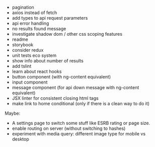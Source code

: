 - pagination
- axios instead of fetch
- add types to api request parameters
- api error handling
- no results found message
- investigate shadow dom / other css scoping features
- readme
- storybook
- consider redux
- unit tests eco system
- show info about number of results 
- add tslint
- learn about react hooks
- button component (with ng-content equivalent)
- input component
- message component (for api down message with ng-content equivalent)
- JSX linter for consistent closing html tags
- make link to home conditional (only if there is a clean way to do it)

Maybe:
- A settings page to switch some stuff like ESRB rating or page size.
- enable routing on server (without switching to hashes)
- experiment with  media query: different image type for mobile vs desktop
